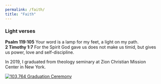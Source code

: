 ```yaml
---
permalink: /faith/
title: "Faith"
---
```


### Light verses
**Psalm 119:105** Your word is a lamp for my feet, a light on my path. \
**2 Timothy 1:7** For the Spirit God gave us does not make us timid, but gives us power, love and self-discipline.

In 2019, I graduated from theology seminary at Zion Christian Mission Center in New York. 

[![103,764 Graduation Ceremony](https://img.youtube.com/vi/i5yU0f3cZtE/0.jpg)](https://www.youtube.com/watch?v=i5yU0f3cZtE "103,764 Graduation Ceremony")
